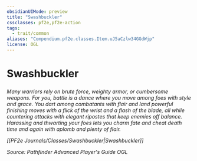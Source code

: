 ```yaml
---
obsidianUIMode: preview
title: "Swashbuckler"
cssclasses: pf2e,pf2e-action
tags:
  - trait/common
aliases: "Compendium.pf2e.classes.Item.uJ5aCzlw34GGdWjp"
license: OGL
---
```

# Swashbuckler

### 






_Many warriors rely on brute force, weighty armor, or cumbersome weapons. For you, battle is a dance where you move among foes with style and grace. You dart among combatants with flair and land powerful finishing moves with a flick of the wrist and a flash of the blade, all while countering attacks with elegant ripostes that keep enemies off balance. Harassing and thwarting your foes lets you charm fate and cheat death time and again with aplomb and plenty of flair._

_[[PF2e Journals/Classes/Swashbuckler|Swashbuckler]]_

*Source: Pathfinder Advanced Player's Guide*
*OGL*